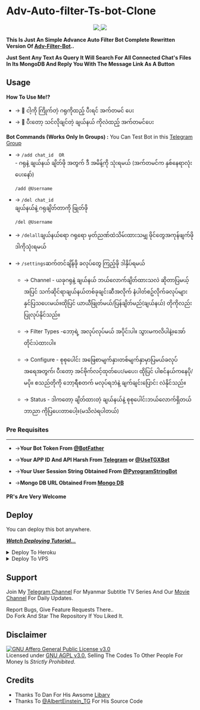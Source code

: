 # Adv-Auto-filter-Ts-bot-Clone

<p align="center"> 
  <a href="https://github.com/konay1122/
Adv-Auto-filter-Ts-bot-Clone
"> 
    <img src="https://img.shields.io/github/stars/konay1122/Adv-Auto-filter-Ts-bot-Clone?style=social"> 

  </a> 
   
  <a href="https://github.com/konay1122/Adv-Auto-filter-Ts-bot-Clone/fork"> 
    <img src="https://img.shields.io/github/forks/konay1122/Auto-filter-Rainbow-Clone?label=Fork&style=social"> 

  </a>   
</p> 

__This Is Just An Simple Advance Auto Filter Bot Complete Rewritten Version Of [Adv-Filter-Bot](https://github.com/AlbertEinsteinTG/Adv-Auto-Filter-Bot)..__ 

__Just Sent Any Text As Query It Will Search For All Connected Chat's Files In Its MongoDB And Reply You With The Message Link As A Button__ 


## Usage 

**__How To Use Me!?__** 

* -> 📌 ငါ့ကို ကြိုက်တဲ့ ဂရုကိုထည့် ပီးရင် အက်တမင် ပေး<br> 
* -> 📌 ပီးတော့ သင်လိုချင်တဲ့ ချယ်နယ် ကိုလဲထည့် အက်တမင်ပေး

**Bot Commands (Works Only In Groups) :** 
You Can Test Bot in this [Telegram Group](https://t.me/+mEK1-wL6H2ZkZmY1)

  * -> `/add chat_id 
OR                                `<br>    - ဂရုနဲ့ ချယ်နယ် ချိတ်ဖို အတွက် ဒီ အမိန့်ကို သုံးရမယ် (အက်တမင်က နှစ်နေရာလုံးပေးနော်) 
    
       `/add @Username` 

  * -> `/del chat_id`
                             <br>      ချယ်နယ်နဲ့ ဂရုချိတ်တာကို ဖြုတ်ဖို                            
  
       `/del @Username` 


  * -> `/delall`ချယ်နယ်ရော ဂရုရော မှတ်ညဏ်ထဲသိမ်းထားသမျှ ဖိုင်တွေအကုန်ဖျက်ဖို ဒါကိုသုံးရမယ်
   
  * -> `/settings`ဆက်တင်ချိန်ဖို ခလုပ်တွေ ကြည့်ဖို ဒါနှိပ်ရမယ်

    * -> Channel - ယခုဂရုနဲ့ ချယ်နယ် ဘယ်လောက်ချိတ်ထားသလဲ ဆိုတာပြမယ့်အပြင် သက်ဆိုင်ရာချယ်နယ်တစ်ခုချင်းဆီအလိုက် နံပါတ်စဥ်လိုက်ခလုပ်များနှင်ပြသပေးမယ်။ထိုပြင် ယာယီဖြုတ်မယ်/ပြန်ချိတ်မည်(ချယ်နယ်) တိုကိုလည်းပြုလုပ်နိုင်သည်။
    * -> Filter Types -ဘော့ရဲ့ အလုပ်လုပ်မယ် အပိုင်းပါ။ သွားမကလိပါနဲ့။အော်တိုင်းပဲထားပါ။

    * -> Configure -  စုစုပေါင်း အဖြေစာမျက်နှာ၊တစ်မျက်နှာမှာပြမယ်ခလုပ်အရေအတွက်၊ ပီးတော့ အင်ဗိုက်လင့်ထုတ်ပေး/မပေး၊ ထိုပြင် ပါစင်နယ်ကနေပို/မပို။ စသည်တိုကို ဘော့ရီစတက် မလုပ်ရဘဲနဲ့ ချက်ချင်းပြောင်း လဲနိုင်သည်။

    * -> Status -  ဒါကတော့ ချိတ်ထားတဲ့ ချယ်နယ်နဲ့ စုစုပေါင်းဘယ်လောက်ရှိတယ် ဘာညာ ကိုပြပေးတာပေါ့။(မသိလဲရပါတယ်)

### Pre Requisites 
------------------ 
* ->__Your Bot Token From [@BotFather](http://www.telegram.dog/BotFather)__ 

* ->__Your APP ID And API Harsh From [Telegram](http://www.my.telegram.org) or [@UseTGXBot](http://www.telegram.dog/UseTGXBot)__ 

* ->__Your User Session String Obtained From [@PyrogramStringBot](http://www.telegram.dog/PyrogramStringBot)__ 

* ->__Mongo DB URL Obtained From [Mongo DB](http://www.mongodb.com)__ 

#### PR's Are Very Welcome 

## Deploy 
You can deploy this bot anywhere. 

<i>**[Watch Deploying Tutorial...](https://youtu.be/zum9AUlOgtQ)**</i> 

<details><summary>Deploy To Heroku</summary> 
<p> 
<br> 
<a href="https://heroku.com/deploy?template=https://github.com/BoGyiPaing/Adv-Auto-filter-Ts-bot-Clone/tree/main"> 
  <img src="https://www.herokucdn.com/deploy/button.svg" alt="Deploy"> 
</a> 
</p> 
</details> 

<details><summary>Deploy To VPS</summary> 
<p> 
<pre> 
git clone https://github.com/konay1122/
Adv-Auto-filter-Ts-bot-Clone
/tree/blob/main 
cd Auto-filter-Rainbow-Clone 
pip3 install -r requirements.txt 
# Change The Vars Of bot/__init__.py File Accordingly 
python3 -m bot 
</pre> 
</p> 
</details> 

## Support    
Join My [Telegram Channel](https://www.telegram.dog/mksmainchannel) For Myanmar Subtitle TV Series And Our [Movie Channel](https://www.telegram.dog/mksviplink) For Daily Updates.    
    
Report Bugs, Give Feature Requests There..    
Do Fork And Star The Repository If You Liked It. 

## Disclaimer 
[![GNU Affero General Public License v3.0](https://www.gnu.org/graphics/agplv3-155x51.png)](https://www.gnu.org/licenses/agpl-3.0.en.html#header)     
Licensed under [GNU AGPL v3.0.](https://github.com/AlbertEinsteinTG/Adv-Auto-Filter-Bot-V2/blob/main/LICENSE) 
Selling The Codes To Other People For Money Is *Strictly Prohibited*. 


## Credits 

 - Thanks To Dan For His Awsome [Libary](https://github.com/pyrogram/pyrogram) 
 - Thanks To [@AlbertEinstein_TG](https://telegram.me/AlbertEinstein_TG) For His Source Code 
